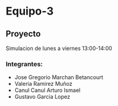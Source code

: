 # Equipo-3
## Proyecto
Simulacion de lunes a viernes 13:00-14:00
### Integrantes:

* Jose Gregorio Marchan Betancourt
* Valeria Ramirez Muñoz 
* Canul Canul Arturo Ismael
* Gustavo Garcia Lopez
